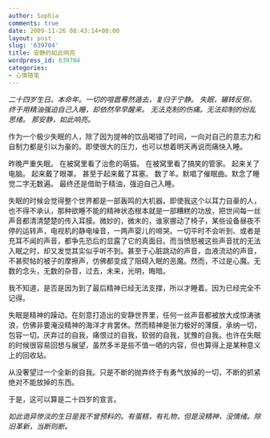 ```yaml
---
author: Sophia
comments: true
date: 2009-11-26 08:43:14+00:00
layout: post
slug: '639704'
title: 安静的如此响亮
wordpress_id: 639704
categories:
- 心情随笔
---
```


_二十四岁生日。本命年。一切的喧嚣蓦然遁去，复归于宁静。
失眠，辗转反侧，终于用精油强迫自己入睡，却依然早早醒来。
无法克制的伤痛。无法抑制的纷乱思绪。
那安静，如此响亮。_

作为一个极少失眠的人，除了因为提神的饮品喝错了时间，一向对自己的意志力和自制力都是引以为豪的。即使很大的压力，也可以想着明天再说而痛快入睡。

昨晚严重失眠。
在被窝里看了治愈的萌猫。
在被窝里看了搞笑的管家。
起来关了电脑。
起来戴了眼罩。
甚至于起来戴了耳塞。
数了羊。默唱了催眠曲。默念了睡觉二字无数遍。
最终还是借助于精油，强迫自己入睡。

失眠的时候会觉得整个世界都是一部轰鸣的大机器。即使我这个以耳力自豪的人，也不得不承认，那种欲睡不能的精神状态根本就是一部糟糕的功放，把世间每一丝声音都清清楚楚的传入耳膜。微妙的，微末的，谁家挪动了椅子，某些设备昼夜不停的运转声，电视机的静电噪音，一两声婴儿的啼哭。一切平时不会听到、或者是充耳不闻的声音，都争先恐后的显露了它的真面目。而当愤怒被这些声音扰的无法入眠之时，却又发觉其实似乎听不到。甚至于心脏跳动的声音，血液流动的声音，不甚熨帖的被子的摩擦声，仿佛都变成了阻碍入眠的恶魔。然而，不过是心魔。无数的念头，无数的杂音，过去，未来，光明，晦暗。

我不知道，是否是因为到了最后精神已经无法支撑，所以才睡着。因为已经完全不记得。

失眠是精神的躁动。在刻意打造出的安静世界里，任何一丝声音都被放大成惊涛骇浪，仿佛非要淹没精神的海洋才肯罢休。然而精神是张力极好的薄膜，承纳一切，包容一切。厌弃过的自我，痛恨过的自我，软弱的自我，犹豫的自我。也许在失眠的时候很容易回想与展望，虽然多半是些不值一哂的内容，但也算得上是某种意义上的回收站。

从没奢望过一个全新的自我。只是不断的抛弃终于有勇气放掉的一切，不断的抓紧绝对不能放掉的东西。

于是，这可以算是二十四岁的宣言。

_如此诡异惨淡的生日是我不曾预料的。有蛋糕，有礼物，但是没精神，没情绪。除旧革新，当断则断。_
